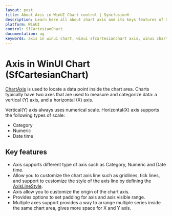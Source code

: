 ```yaml
---
layout: post
title: About Axis in WinUI Chart control | Syncfusion®
description: Learn here all about chart axis and its keys features of Syncfusion® WinUI Chart (SfCartesianChart) control.
platform: WinUI
control: SfCartesianChart
documentation: ug
keywords: axis in winui chart, winui sfcartesianchart axis, winui chart axis customization, syncfusion winui chart axis, winui sfcartesianchart axis settings.
---
```


# Axis in WinUI Chart (SfCartesianChart)

[ChartAxis](https://help.syncfusion.com/cr/winui/Syncfusion.UI.Xaml.Charts.ChartAxis.html) is used to locate a data point inside the chart area. Charts typically have two axes that are used to measure and categorize data: a vertical (Y) axis, and a horizontal (X) axis.

Vertical(Y) axis always uses numerical scale. Horizontal(X) axis supports the following types of scale:

* Category
* Numeric
* Date time

## Key features

* Axis supports different type of axis such as Category, Numeric and Date time.
* Allow you to customize the chart axis line such as gridlines, tick lines, and support to customize the style of the axis line by defining the [AxisLineStyle](https://help.syncfusion.com/cr/winui/Syncfusion.UI.Xaml.Charts.ChartAxis.html#Syncfusion_UI_Xaml_Charts_ChartAxis_AxisLineStyle). 
* Axis allow you to customize the origin of the chart axis. 
* Provides options to set padding for axis and axis visible range.
* Multiple axes support provides a way to arrange multiple series inside the same chart area, gives more space for X and Y axis.
